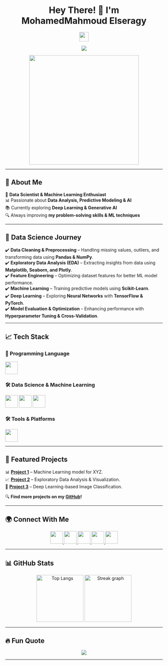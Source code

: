 <h1 align="center">Hey There! 👋 I'm MohamedMahmoud Elseragy</h1>

<p align="center">
  <img src="https://media.giphy.com/media/hvRJCLFzcasrR4ia7z/giphy.gif" width="30px">
</p>

<p align="center">
  <img src="https://readme-typing-svg.herokuapp.com?font=Fira+Code&size=22&pause=1000&color=F7B93E&center=true&vCenter=true&width=550&lines=Data+Scientist+%7C+Machine+Learning+%7C+AI+Explorer;Passionate+about+Data+%26+AI;Turning+Data+into+Insights!" />
</p>

<p align="center">
  <img src="https://media.giphy.com/media/qgQUggAC3Pfv687qPC/giphy.gif" width="350">
</p>

---

## 🚀 About Me  
🎯 **Data Scientist & Machine Learning Enthusiast**  
📊 Passionate about **Data Analysis, Predictive Modeling & AI**  
📚 Currently exploring **Deep Learning & Generative AI**  
🔍 Always improving **my problem-solving skills & ML techniques**  

---

## 🔬 Data Science Journey  

✔️ **Data Cleaning & Preprocessing** – Handling missing values, outliers, and transforming data using **Pandas & NumPy**.  
✔️ **Exploratory Data Analysis (EDA)** – Extracting insights from data using **Matplotlib, Seaborn, and Plotly**.  
✔️ **Feature Engineering** – Optimizing dataset features for better ML model performance.  
✔️ **Machine Learning** – Training predictive models using **Scikit-Learn**.  
✔️ **Deep Learning** – Exploring **Neural Networks** with **TensorFlow & PyTorch**.  
✔️ **Model Evaluation & Optimization** – Enhancing performance with **Hyperparameter Tuning & Cross-Validation**.  

---

## 📈 Tech Stack  

### 🐍 Programming Language  
<p align="left">
  <img src="https://skillicons.dev/icons?i=python" height="40" />
</p>

### 🛠 Data Science & Machine Learning  
<p align="left">
  <img src="https://skillicons.dev/icons?i=pandas,numpy" height="40" />
  <img src="https://skillicons.dev/icons?i=matplotlib,seaborn" height="40" />
  <img src="https://skillicons.dev/icons?i=scikit-learn,tensorflow,pytorch" height="40" />
</p>

### 🛠️ Tools & Platforms  
<p align="left">
  <img src="https://skillicons.dev/icons?i=jupyter,github,vscode" height="40" />
</p>

---

## 🚀 Featured Projects  

📊 **[Project 1](https://github.com/YOUR_GITHUB_USERNAME/PROJECT1)** – Machine Learning model for XYZ.  
📈 **[Project 2](https://github.com/YOUR_GITHUB_USERNAME/PROJECT2)** – Exploratory Data Analysis & Visualization.  
🤖 **[Project 3](https://github.com/YOUR_GITHUB_USERNAME/PROJECT3)** – Deep Learning-based Image Classification.  

🔍 **Find more projects on my [GitHub](https://github.com/YOUR_GITHUB_USERNAME?tab=repositories)!**  

---

## 🌍 Connect With Me  

<p align="center">
  <a href="https://linkedin.com/in/YOUR_LINKEDIN">
    <img src="https://skillicons.dev/icons?i=linkedin" height="40" />
  </a>
  <a href="mailto:YOUR_EMAIL">
    <img src="https://skillicons.dev/icons?i=gmail" height="40" />
  </a>
  <a href="https://www.kaggle.com/YOUR_KAGGLE">
    <img src="https://skillicons.dev/icons?i=kaggle" height="40" />
  </a>
  <a href="https://www.instagram.com/YOUR_INSTAGRAM">
    <img src="https://skillicons.dev/icons?i=instagram" height="40" />
  </a>
  <a href="https://t.me/YOUR_TELEGRAM">
    <img src="https://skillicons.dev/icons?i=telegram" height="40" />
  </a>
</p>

---

## 📊 GitHub Stats  

<p align="center">
  <img src="https://github-readme-stats.vercel.app/api/top-langs?username=YOUR_GITHUB_USERNAME&locale=en&hide_title=false&layout=compact&card_width=320&langs_count=7&theme=radical&hide_border=true" height="150" alt="Top Langs"/>
  <img src="https://streak-stats.demolab.com?user=YOUR_GITHUB_USERNAME&theme=radical&hide_border=true" height="150" alt="Streak graph"/>
</p>

---

## 🔥 Fun Quote  

<p align="center">
  <img src="https://quotes-github-readme.vercel.app/api?type=horizontal&theme=tokyonight"/>
</p>

---
